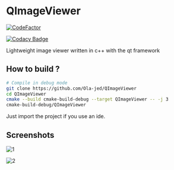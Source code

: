# QImageViewer

[![CodeFactor](https://www.codefactor.io/repository/github/ola-jed/qimageviewer/badge)](https://www.codefactor.io/repository/github/ola-jed/qimageviewer)

[![Codacy Badge](https://app.codacy.com/project/badge/Grade/c795bf59211b4d6ba9d656644b9bb241)](https://www.codacy.com/gh/Ola-jed/QNotePad/dashboard?utm_source=github.com&amp;utm_medium=referral&amp;utm_content=Ola-jed/QNotePad&amp;utm_campaign=Badge_Grade)

Lightweight image viewer written in c++ with the qt framework

## How to build ?

```bash
# Compile in debug mode
git clone https://github.com/Ola-jed/QImageViewer
cd QImageViewer
cmake --build cmake-build-debug --target QImageViewer -- -j 3
cmake-build-debug/QImageViewer
```

Just import the project if you use an ide.

## Screenshots

![1](https://user-images.githubusercontent.com/66482155/107953494-7ea09800-6f9b-11eb-830a-3ae2b9d27b72.png)

![2](https://user-images.githubusercontent.com/66482155/107953654-b1e32700-6f9b-11eb-9777-4d0618d58729.png)
